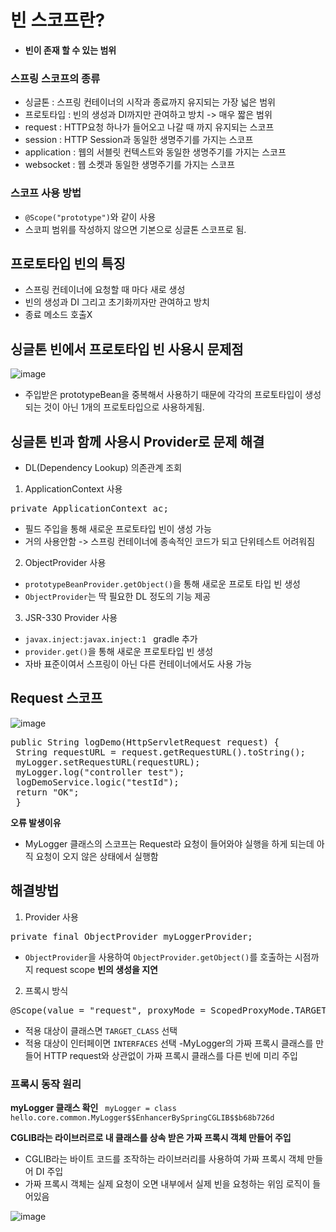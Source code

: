 # 빈 스코프란?
- **빈이 존재 할 수 있는 범위**

### 스프링 스코프의 종류
- 싱글톤 : 스프링 컨테이너의 시작과 종료까지 유지되는 가장 넓은 범위
- 프로토타입 : 빈의 생성과 DI까지만 관여하고 방치 -> 매우 짧은 범위
- request : HTTP요청 하나가 들어오고 나갈 때 까지 유지되는 스코프
- session : HTTP Session과 동일한 생명주기를 가지는 스코프
- application : 웹의 서블릿 컨텍스트와 동일한 생명주기를 가지는 스코프
- websocket : 웹 소켓과 동일한 생명주기를 가지는 스코프

### 스코프 사용 방법 
- ```@Scope("prototype")```와 같이 사용
- 스코피 범위를 작성하지 않으면 기본으로 싱글톤 스코프로 됨.

## 프로토타입 빈의 특징
- 스프링 컨테이너에 요청할 때 마다 새로 생성
- 빈의 생성과 DI 그리고 초기화끼자만 관여하고 방치
- 종료 메소드 호출X

## 싱글톤 빈에서 프로토타입 빈 사용시 문제점

![image](https://user-images.githubusercontent.com/59104703/167069273-8623dbfd-20d6-4bad-96ca-d8c2c7288453.png)

- 주입받은 prototypeBean을 중복해서 사용하기 때문에 각각의 프로토타입이 생성되는 것이 아닌 1개의 프로토타입으로 사용하게됨.

## 싱글톤 빈과 함께 사용시 Provider로 문제 해결
- DL(Dependency Lookup) 의존관계 조회

1. ApplicationContext 사용
<pre>
private ApplicationContext ac;
</pre>
- 필드 주입을 통해 새로운 프로토타입 빈이 생성 가능
- 거의 사용안함 -> 스프링 컨테이너에 종속적인 코드가 되고 단위테스트 어려워짐

2. ObjectProvider 사용
- ```prototypeBeanProvider.getObject()```을 통해 새로운 프로토 타입 빈 생성
- ```ObjectProvider```는 딱 필요한 DL 정도의 기능 제공

3. JSR-330 Provider 사용
- ```javax.inject:javax.inject:1 ``` gradle 추가
- ```provider.get()```을 통해 새로운 프로토타입 빈 생성
- 자바 표준이여서 스프링이 아닌 다른 컨테이너에서도 사용 가능


## Request 스코프
![image](https://user-images.githubusercontent.com/59104703/167070782-09709076-406e-41c9-8c1c-6d50afd0e3b5.png)

<pre>
public String logDemo(HttpServletRequest request) {
 String requestURL = request.getRequestURL().toString();
 myLogger.setRequestURL(requestURL);
 myLogger.log("controller test");
 logDemoService.logic("testId");
 return "OK";
 }
</pre>
**오류 발생이유**
- MyLogger 클래스의 스코프는 Request라 요청이 들어와야 실행을 하게 되는데 아직 요청이 오지 않은 상태에서 실행함

## 해결방법
1. Provider 사용
<pre>
private final ObjectProvider<MyLogger> myLoggerProvider;
</pre>

- ```ObjectProvider```을 사용하여 ```ObjectProvider.getObject()```를 호출하는 시점까지 request scope __빈의 생성을 지연__

2. 프록시 방식
<pre>
@Scope(value = "request", proxyMode = ScopedProxyMode.TARGET_CLASS)
</pre>

- 적용 대상이 클래스면 ```TARGET_CLASS``` 선택
- 적용 대상이 인터페이면 ```INTERFACES``` 선택
-MyLogger의 가짜 프록시 클래스를 만들어 HTTP request와 상관없이 가짜 프록시 클래스를 다른 빈에 미리 주입

### 프록시 동작 원리
**myLogger 클래스 확인**
``` myLogger = class hello.core.common.MyLogger$$EnhancerBySpringCGLIB$$b68b726d```

  **CGLIB라는 라이브러르로 내 클래스를 상속 받은 가짜 프록시 객체 만들어 주입**
  - CGLIB라는 바이트 코드를 조작하는 라이브러리를 사용하여 가짜 프록시 객체 만들어 DI 주입
  - 가짜 프록시 객체는 실제 요청이 오면 내부에서 실제 빈을 요청하는 위임 로직이 들어있음
  
  ![image](https://user-images.githubusercontent.com/59104703/167084004-10d86115-e34d-4e31-88bc-6007603466e6.png)
